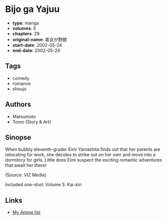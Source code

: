 # Bijo ga Yajuu

-   **type**: manga
-   **volumes**: 5
-   **chapters**: 29
-   **original-name**: 美女が野獣
-   **start-date**: 2002-05-24
-   **end-date**: 2002-05-24

## Tags

-   comedy
-   romance
-   shoujo

## Authors

-   Matsumoto
-   Tomo (Story & Art)

## Sinopse

When bubbly eleventh-grader Eimi Yamashita finds out that her parents are relocating for work, she decides to strike out on her own and move into a dormitory for girls. Little does Eimi suspect the exciting romantic adventures that await her there!

(Source: VIZ Media)

Included one-shot:
Volume 5: Kai-kin

## Links

-   [My Anime list](https://myanimelist.net/manga/628/Bijo_ga_Yajuu)

